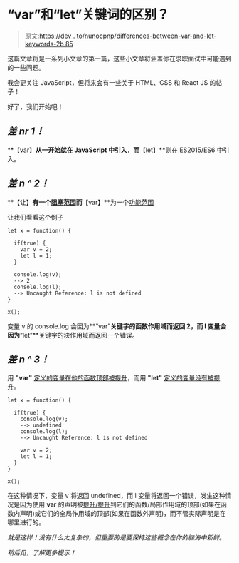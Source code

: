 # “var”和“let”关键词的区别？

> 原文:[https://dev . to/nunocpnp/differences-between-var-and-let-keywords-2b 85](https://dev.to/nunocpnp/differences-between-var-and-let-keywords-2b85)

这篇文章将是一系列小文章的第一篇，这些小文章将涵盖你在求职面试中可能遇到的一些问题。

我会更关注 JavaScript，但将来会有一些关于 HTML、CSS 和 React JS 的帖子！

好了，我们开始吧！

## [](#difference-nr-1)***差 nr 1！***

**【var】**从一开始就在 JavaScript 中引入，而**【let】**则在 ES2015/ES6 中引入。

## [](#difference-n-2)***差 n ^ 2！***

**【让】**有一个<u>阻塞范围</u>而**【var】**为一个<u>功能范围</u>

让我们看看这个例子

```
let x = function() {

  if(true) {
    var v = 2;
    let l = 1;
  }

  console.log(v);
  --> 2
  console.log(l);
  --> Uncaught Reference: l is not defined
}

x(); 
```

变量 v 的 console.log 会因为**“var”**关键字的函数作用域而返回 2，而 l 变量会因为**“let”**关键字的块作用域而返回一个错误。

## [](#difference-n-3)***差 n ^ 3！***

用 **"var"** <u>定义的变量在他的函数顶部被提升</u>，而用 **"let"** <u>定义的变量没有被提升</u>。

```
let x = function() {

  if(true) {
    console.log(v);
    --> undefined
    console.log(l);
    --> Uncaught Reference: l is not defined

    var v = 2;
    let l = 1;
  }
}

x(); 
```

在这种情况下，变量 v 将返回 undefined，而 l 变量将返回一个错误，发生这种情况是因为使用 **var** 的声明被<u>提升/提升</u>到它们的函数/局部作用域的顶部(如果在函数内声明)或它们的全局作用域的顶部(如果在函数外声明)，而不管实际声明是在哪里进行的。

*就是这样！没有什么太复杂的，但重要的是要保持这些概念在你的脑海中新鲜。*

*稍后见，了解更多提示！*